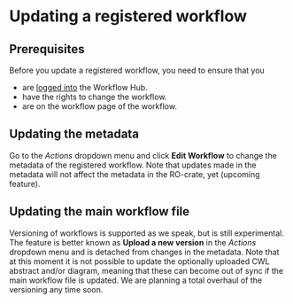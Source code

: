 # Updating a registered workflow


## Prerequisites

Before you update a registered workflow, you need to ensure that you
* are [logged into](../Logging-in) the Workflow Hub.
* have the rights to change the workflow.
* are on the workflow page of the workflow.

## Updating the metadata

Go to the _Actions_ dropdown menu and click **Edit Workflow** to change the metadata of the registered workflow. Note that updates made in the metadata will not affect the metadata in the RO-crate, yet (upcoming feature). 

## Updating the main workflow file

Versioning of workflows is supported as we speak, but is still experimental. The feature is better known as **Upload a new version** in the _Actions_ dropdown menu and is detached from changes in the metadata. Note that at this moment it is not possible to update the optionally uploaded CWL abstract and/or diagram, meaning that these can become out of sync if the main workflow file is updated.
We are planning a total overhaul of the versioning any time soon.

